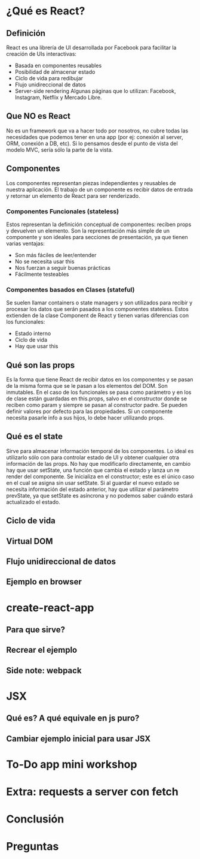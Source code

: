 # ¿Qué es React?
## Definición
React es una librería de UI desarrollada por Facebook para facilitar la creación de UIs interactivas:
  - Basada en componentes reusables
  - Posibilidad de almacenar estado
  - Ciclo de vida para redibujar
  - Flujo unidireccional de datos
  - Server-side rendering
Algunas páginas que lo utilizan: Facebook, Instagram, Netflix y Mercado Libre.
## Que NO es React
No es un framework que va a hacer todo por nosotros, no cubre todas las necesidades que podemos tener en una app (por ej: conexión al server, ORM, conexión a DB, etc). Si lo pensamos desde el punto de vista del modelo MVC, sería sólo la parte de la vista.
## Componentes
Los componentes representan piezas independientes y reusables de nuestra aplicación. El trabajo de un componente es recibir datos de entrada y retornar un elemento de React para ser renderizado.
### Componentes Funcionales (stateless)
Estos representan la definición conceptual de componentes: reciben props y devuelven un elemento. Son la representación más simple de un componente y son ideales para secciones de presentación, ya que tienen varias ventajas:
  - Son más fáciles de leer/entender
  - No se necesita usar this
  - Nos fuerzan a seguir buenas prácticas
  - Fácilmente testeables
### Componentes basados en Clases (stateful)
Se suelen llamar containers o state managers y son utilizados para recibir y procesar los datos que serán pasados a los componentes stateless. Estos extienden de la clase Component de React y tienen varias diferencias con los funcionales:
  - Estado interno
  - Ciclo de vida
  - Hay que usar this
## Qué son las props
Es la forma que tiene React de recibir datos en los componentes y se pasan de la misma forma que se le pasan a los elementos del DOM. Son inmutables. En el caso de los funcionales se pasa como parámetro y en los de clase están guardadas en this.props, salvo en el constructor donde se reciben como param y siempre se pasan al constructor padre. Se pueden definir valores por defecto para las propiedades. Si un componente necesita pasarle info a sus hijos, lo debe hacer utilizando props.
## Qué es el state
Sirve para almacenar información temporal de los componentes. Lo ideal es utilizarlo sólo con para controlar estado de UI y obtener cualquier otra información de las props. No hay que modificarlo directamente, en cambio hay que usar setState, una función que cambia el estado y lanza un re render del componente. Se inicializa en el constructor; este es el único caso en el cual se asigna sin usar setState. Si al guardar el nuevo estado se necesita información del estado anterior, hay que utilizar el parámetro prevState, ya que setState es asíncrona y no podemos saber cuándo estará actualizado el estado.
## Ciclo de vida
## Virtual DOM
## Flujo unidireccional de datos
## Ejemplo en browser
# create-react-app
## Para que sirve?
## Recrear el ejemplo
## Side note: webpack
# JSX
## Qué es? A qué equivale en js puro?
## Cambiar ejemplo inicial para usar JSX
# To-Do app mini workshop
# Extra: requests a server con fetch
# Conclusión
# Preguntas
